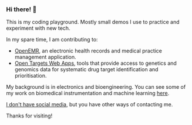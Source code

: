 ### Hi there! 👋

This is my coding playground. Mostly small demos I use to practice and experiment with new tech.

In my spare time, I am contributing to:
- [OpenEMR](https://github.com/openemr/openemr/pulls?q=is%3Apr+author%3Araskolnikov-rodion+), an electronic health records and medical practice management application.
- [Open Targets Web Apps](https://github.com/opentargets/ot-ui-apps/pulls?q=is%3Apr+author%3Araskolnikov-rodion+), tools that provide access to genetics and genomics data for systematic drug target identification and prioritisation.

My background is in electronics and bioengineering. You can see some of my work on biomedical instrumentation and machine learning [here](https://1drv.ms/f/s!AhFcsd63GAVbfUzayNhppUFQwvA).

[I don't have social media](https://www.youtube.com/watch?v=m6AF_aFuD8w), but you have other ways of contacting me.

Thanks for visiting!

<!--
**raskolnikov-rodion/raskolnikov-rodion** is a ✨ _special_ ✨ repository because its `README.md` (this file) appears on your GitHub profile.

Here are some ideas to get you started:

- 🔭 I’m currently working on ...
- 🌱 I’m currently learning ...
- 👯 I’m looking to collaborate on ...
- 🤔 I’m looking for help with ...
- 💬 Ask me about ...
- 📫 How to reach me: ...
- 😄 Pronouns: ...
- ⚡ Fun fact: ...
-->
